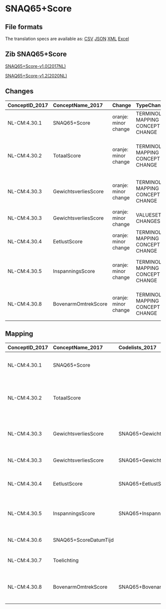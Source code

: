 # SNAQ65+Score
## File formats

The translation specs are available as: 
[CSV](../csv/SNAQ65+Score.csv) [JSON](../json/SNAQ65+Score.json) [XML](../xml/SNAQ65+Score.xml) [Excel](../excel/SNAQ65+Score.xlsx)



## Zib SNAQ65+Score

[SNAQ65+Score-v1.0(2017NL)](https://zibs.nl/wiki/SNAQ65+Score-v1.0(2017NL))

[SNAQ65+Score-v1.2(2020NL)](https://zibs.nl/wiki/SNAQ65+Score-v1.2(2020NL))









## Changes

| ConceptID_2017   | ConceptName_2017     | Change               | TypeChange                         | Impact_heen   | TRANSLATIE_spec_heen                                                                                    | Impact_terug   | TRANSLATIE_spec_terug                                                                                    | Omschrijving                              |
|:-----------------|:---------------------|:---------------------|:-----------------------------------|:--------------|:--------------------------------------------------------------------------------------------------------|:---------------|:---------------------------------------------------------------------------------------------------------|:------------------------------------------|
| NL-CM:4.30.1     | SNAQ65+Score         | oranje: minor change | TERMINOLOGY MAPPING CONCEPT CHANGE | Medium        | SCT DefinitionCode [blank] -> [108321000146101 SNAQ voor 65+]                                           | Medium         | SCT DefinitionCode  [108321000146101 SNAQ voor 65+] -> [blank]                                           | SNOMED CT DefintionCode concept aangepast |
| NL-CM:4.30.2     | TotaalScore          | oranje: minor change | TERMINOLOGY MAPPING CONCEPT CHANGE | Medium        | SCT DefinitionCode [blank] -> [108891000146109 Short Nutritional Questionnaire for age 65+ total score] | Medium         | SCT DefinitionCode  [108891000146109 Short Nutritional Questionnaire for age 65+ total score] -> [blank] | SNOMED CT DefintionCode concept aangepast |
| NL-CM:4.30.3     | GewichtsverliesScore | oranje: minor change | TERMINOLOGY MAPPING CONCEPT CHANGE | Medium        | SCT DefinitionCode [blank] -> [4030003 SNAQ65+Score GewichtsverliesScore]                               | Medium         | SCT DefinitionCode  [4030003 SNAQ65+Score GewichtsverliesScore] -> [blank]                               | SNOMED CT DefintionCode concept aangepast |
| NL-CM:4.30.3     | GewichtsverliesScore | oranje: minor change | VALUESET CHANGES                   | Low           | valuesets 2017 -> valueset 2020 regel                                                                   | Medium         | valuesets 2017 <- valueset 2020 regel                                                                    | Typo in codelijst aangepast               |
| NL-CM:4.30.4     | EetlustScore         | oranje: minor change | TERMINOLOGY MAPPING CONCEPT CHANGE | Medium        | SCT DefinitionCode [blank] -> [4030004 SNAQ65+Score EetlustScore]                                       | Medium         | SCT DefinitionCode  [4030004 SNAQ65+Score EetlustScore] -> [blank]                                       | SNOMED CT DefintionCode concept aangepast |
| NL-CM:4.30.5     | InspanningsScore     | oranje: minor change | TERMINOLOGY MAPPING CONCEPT CHANGE | Medium        | SCT DefinitionCode [blank] -> [4030005 SNAQ65+Score InspanningsScore]                                   | Medium         | SCT DefinitionCode  [4030005 SNAQ65+Score InspanningsScore] -> [blank]                                   | SNOMED CT DefintionCode concept aangepast |
| NL-CM:4.30.8     | BovenarmOmtrekScore  | oranje: minor change | TERMINOLOGY MAPPING CONCEPT CHANGE | Medium        | SCT DefinitionCode [blank] -> [4030008 SNAQ65+Score BovenarmOmtrekScore]                                | Medium         | SCT DefinitionCode  [4030008 SNAQ65+Score BovenarmOmtrekScore] -> [blank]                                | SNOMED CT DefintionCode concept aangepast |

## Mapping

| ConceptID_2017   | ConceptName_2017      | Codelists_2017                       | Change                  | ConceptID_2020   | ConceptName_2020      | Codelists_2020                       | Bits    | Omschrijving                              | TypeChange                         | Impact_heen   | TRANSLATIE_spec_heen                                                                                    | Impact_terug   | TRANSLATIE_spec_terug                                                                                    |
|:-----------------|:----------------------|:-------------------------------------|:------------------------|:-----------------|:----------------------|:-------------------------------------|:--------|:------------------------------------------|:-----------------------------------|:--------------|:--------------------------------------------------------------------------------------------------------|:---------------|:---------------------------------------------------------------------------------------------------------|
| NL-CM:4.30.1     | SNAQ65+Score          |                                      | oranje: minor change    | NL-CM:4.30.1     | SNAQ65+Score          |                                      | ZIB-929 | SNOMED CT DefintionCode concept aangepast | TERMINOLOGY MAPPING CONCEPT CHANGE | Medium        | SCT DefinitionCode [blank] -> [108321000146101 SNAQ voor 65+]                                           | Medium         | SCT DefinitionCode  [108321000146101 SNAQ voor 65+] -> [blank]                                           |
| NL-CM:4.30.2     | TotaalScore           |                                      | oranje: minor change    | NL-CM:4.30.2     | TotaalScore           |                                      | ZIB-929 | SNOMED CT DefintionCode concept aangepast | TERMINOLOGY MAPPING CONCEPT CHANGE | Medium        | SCT DefinitionCode [blank] -> [108891000146109 Short Nutritional Questionnaire for age 65+ total score] | Medium         | SCT DefinitionCode  [108891000146109 Short Nutritional Questionnaire for age 65+ total score] -> [blank] |
| NL-CM:4.30.3     | GewichtsverliesScore  | SNAQ65+GewichtsverliesScoreCodelijst | oranje: minor change    | NL-CM:4.30.3     | GewichtsverliesScore  | SNAQ65+GewichtsverliesScoreCodelijst | ZIB-929 | SNOMED CT DefintionCode concept aangepast | TERMINOLOGY MAPPING CONCEPT CHANGE | Medium        | SCT DefinitionCode [blank] -> [4030003 SNAQ65+Score GewichtsverliesScore]                               | Medium         | SCT DefinitionCode  [4030003 SNAQ65+Score GewichtsverliesScore] -> [blank]                               |
| NL-CM:4.30.3     | GewichtsverliesScore  | SNAQ65+GewichtsverliesScoreCodelijst | oranje: minor change    | NL-CM:4.30.3     | GewichtsverliesScore  | SNAQ65+GewichtsverliesScoreCodelijst | ZIB-718 | Typo in codelijst aangepast               | VALUESET CHANGES                   | Low           | valuesets 2017 -> valueset 2020 regel                                                                   | Medium         | valuesets 2017 <- valueset 2020 regel                                                                    |
| NL-CM:4.30.4     | EetlustScore          | SNAQ65+EetlustScoreCodelijst         | oranje: minor change    | NL-CM:4.30.4     | EetlustScore          | SNAQ65+EetlustScoreCodelijst         | ZIB-929 | SNOMED CT DefintionCode concept aangepast | TERMINOLOGY MAPPING CONCEPT CHANGE | Medium        | SCT DefinitionCode [blank] -> [4030004 SNAQ65+Score EetlustScore]                                       | Medium         | SCT DefinitionCode  [4030004 SNAQ65+Score EetlustScore] -> [blank]                                       |
| NL-CM:4.30.5     | InspanningsScore      | SNAQ65+InspanningsScoreCodelijst     | oranje: minor change    | NL-CM:4.30.5     | InspanningsScore      | SNAQ65+InspanningsScoreCodelijst     | ZIB-929 | SNOMED CT DefintionCode concept aangepast | TERMINOLOGY MAPPING CONCEPT CHANGE | Medium        | SCT DefinitionCode [blank] -> [4030005 SNAQ65+Score InspanningsScore]                                   | Medium         | SCT DefinitionCode  [4030005 SNAQ65+Score InspanningsScore] -> [blank]                                   |
| NL-CM:4.30.6     | SNAQ65+ScoreDatumTijd |                                      | groen: geen wijzigingen | NL-CM:4.30.6     | SNAQ65+ScoreDatumTijd |                                      |         |                                           |                                    |               |                                                                                                         |                |                                                                                                          |
| NL-CM:4.30.7     | Toelichting           |                                      | groen: geen wijzigingen | NL-CM:4.30.7     | Toelichting           |                                      |         |                                           |                                    |               |                                                                                                         |                |                                                                                                          |
| NL-CM:4.30.8     | BovenarmOmtrekScore   | SNAQ65+BovenarmOmtrekScoreCodelijst  | oranje: minor change    | NL-CM:4.30.8     | BovenarmOmtrekScore   | SNAQ65+BovenarmOmtrekScoreCodelijst  | ZIB-929 | SNOMED CT DefintionCode concept aangepast | TERMINOLOGY MAPPING CONCEPT CHANGE | Medium        | SCT DefinitionCode [blank] -> [4030008 SNAQ65+Score BovenarmOmtrekScore]                                | Medium         | SCT DefinitionCode  [4030008 SNAQ65+Score BovenarmOmtrekScore] -> [blank]                                |

